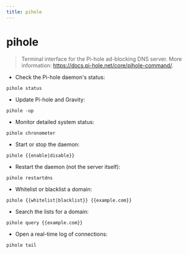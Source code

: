 ```yaml
---
title: pihole
---
```

# pihole

> Terminal interface for the Pi-hole ad-blocking DNS server.
> More information: <https://docs.pi-hole.net/core/pihole-command/>.

- Check the Pi-hole daemon's status:

`pihole status`

- Update Pi-hole and Gravity:

`pihole -up`

- Monitor detailed system status:

`pihole chronometer`

- Start or stop the daemon:

`pihole {{enable|disable}}`

- Restart the daemon (not the server itself):

`pihole restartdns`

- Whitelist or blacklist a domain:

`pihole {{whitelist|blacklist}} {{example.com}}`

- Search the lists for a domain:

`pihole query {{example.com}}`

- Open a real-time log of connections:

`pihole tail`
